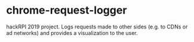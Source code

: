 # chrome-request-logger
hackRPI 2019 project. Logs requests made to other sides (e.g. to CDNs or ad networks) and provides a visualization to the user.
